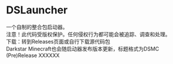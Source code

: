 # DSLauncher
一个自制的整合包启动器。  
注意！此代码受版权保护。任何侵权行为都可能会被追踪、调查和处理。  
下载：转到Releases页面或自行下载源代码包  
Darkstar Minecraft也会随启动器发布版本更新，标题格式为DSMC (Pre)Release XXXXXX  

